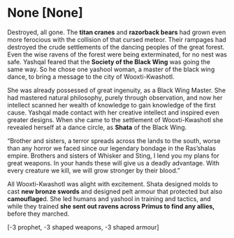 # None [None]
Destroyed, all gone. The **titan cranes** and **razorback bears** had grown even more ferocious with the collision of that cursed meteor. Their rampages had destroyed the crude settlements of the dancing peoples of the great forest. Even the wise ravens of the forest were being exterminated, for no nest was safe. Yashqal feared that the **Society of the Black Wing** was going the same way. So he chose one yashool woman, a master of the black wing dance, to bring a message to the city of Wooxti-Kwashotl. 

She was already possessed of great ingenuity, as a Black Wing Master. She had mastered natural philosophy, purely through observation, and now her intellect scanned her wealth of knowledge to gain knowledge of the first cause. Yashqal made contact with her creative intellect and inspired even greater designs. When she came to the settlement of Wooxti-Kwashotl she revealed herself at a dance circle, as **Shata** of the Black Wing. 

“Brother and sisters, a terror spreads across the lands to the south, worse than any horror we faced since our legendary bondage in the Ras’shalas empire. Brothers and sisters of Whisker and Sting, I lend you my plans for great weapons. In your hands these will give us a deadly advantage. With every creature we kill, we will grow stronger by their blood.”

All Wooxti-Kwashotl was alight with excitement. Shata designed molds to cast **new bronze swords** and designed pelt armour that protected but also **camouflage**d. She led humans and yashool in training and tactics, and while they trained **she sent out ravens across Primus to find any allies,** before they marched.    

\[-3 prophet, -3 shaped weapons, -3 shaped armour\]
